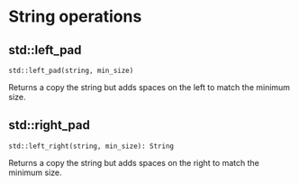 # String operations

## std::left_pad

`std::left_pad(string, min_size)`

Returns a copy the string but adds spaces on the left to match the minimum size.  

## std::right_pad

`std::left_right(string, min_size): String`

Returns a copy the string but adds spaces on the right to match the minimum size.  
